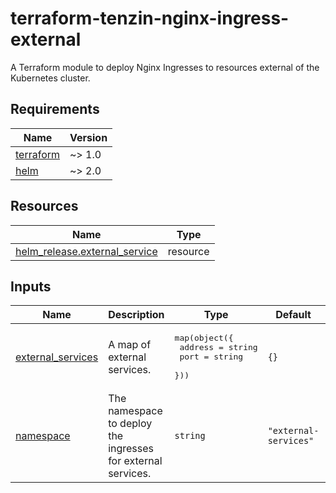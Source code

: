 # terraform-tenzin-nginx-ingress-external
A Terraform module to deploy Nginx Ingresses to resources external of the Kubernetes cluster.

<!-- BEGIN_TF_DOCS -->
## Requirements

| Name | Version |
|------|---------|
| <a name="requirement_terraform"></a> [terraform](#requirement\_terraform) | ~> 1.0 |
| <a name="requirement_helm"></a> [helm](#requirement\_helm) | ~> 2.0 |

## Resources

| Name | Type |
|------|------|
| [helm_release.external_service](https://registry.terraform.io/providers/hashicorp/helm/latest/docs/resources/release) | resource |

## Inputs

| Name | Description | Type | Default | Required |
|------|-------------|------|---------|:--------:|
| <a name="input_external_services"></a> [external\_services](#input\_external\_services) | A map of external services. | <pre>map(object({<br>    address = string<br>    port    = string<br>  }))</pre> | `{}` | no |
| <a name="input_namespace"></a> [namespace](#input\_namespace) | The namespace to deploy the ingresses for external services. | `string` | `"external-services"` | no |
<!-- END_TF_DOCS -->
